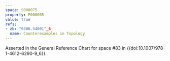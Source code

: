 ```yaml
---
space: S000075
property: P000005
value: true
refs:
- zb: "0386.54001"_6
  name: Counterexamples in Topology
---
```


Asserted in the General Reference Chart for space #83 in
{{doi:10.1007/978-1-4612-6290-9_6}}.
